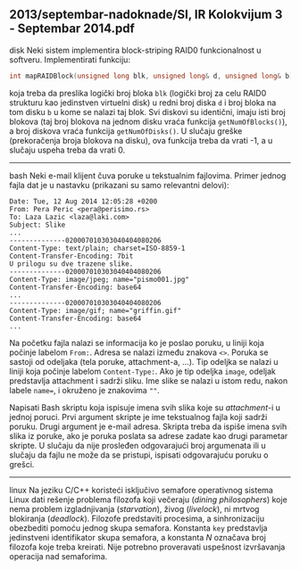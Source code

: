 2013/septembar-nadoknade/SI, IR Kolokvijum 3 - Septembar 2014.pdf
--------------------------------------------------------------------------------
disk
Neki  sistem  implementira block-striping RAID0  funkcionalnost  u  softveru.  Implementirati funkciju: 
```cpp
int mapRAIDBlock(unsigned long blk, unsigned long& d, unsigned long& b); 
```
koja  treba  da  preslika  logički  broj  bloka `blk` (logički  broj  za  celu  RAID0  strukturu  kao jedinstven virtuelni disk) u redni broj diska `d` i broj bloka na tom disku `b` u kome se nalazi taj blok. Svi diskovi su identični, imaju isti broj blokova (taj broj blokova na jednom disku vraća funkcija `getNumOfBlocks()`), a broj diskova vraća funkcija `getNumOfDisks()`. U slučaju greške (prekoračenja  broja  blokova  na  disku), ova  funkcija treba da  vrati -1, a u slučaju uspeha treba da vrati 0. 

--------------------------------------------------------------------------------
bash
Neki e-mail klijent čuva poruke u tekstualnim fajlovima. Primer jednog fajla dat je u nastavku (prikazani su samo relevantni delovi): 
```
Date: Tue, 12 Aug 2014 12:05:28 +0200 
From: Pera Peric <pera@perisimo.rs> 
To: Laza Lazic <laza@laki.com> 
Subject: Slike 
... 
--------------020007010303040404080206 
Content-Type: text/plain; charset=ISO-8859-1 
Content-Transfer-Encoding: 7bit 
U prilogu su dve trazene slike. 
--------------020007010303040404080206 
Content-Type: image/jpeg; name="pismo001.jpg" 
Content-Transfer-Encoding: base64 
... 
--------------020007010303040404080206 
Content-Type: image/gif; name="griffin.gif" 
Content-Transfer-Encoding: base64 
... 
```
Na početku fajla nalazi se informacija ko je poslao poruku, u liniji koja počinje labelom `From:`.  Adresa  se  nalazi  između  znakova `<>`.  Poruka  se  sastoji  od  odeljaka  (tela  poruke, attachment-a, ...). Tip odeljka se nalazi u liniji koja počinje labelom `Content-Type:`. Ako je tip  odeljka `image`, odeljak predstavlja attachment i sadrži sliku. Ime slike se nalazi u istom redu, nakon labele `name=`, i okruženo je znakovima `""`. 

Napisati  Bash  skriptu  koja  ispisuje  imena  svih  slika  koje  su  *attachment*-i  u  jednoj  poruci.  Prvi argument skripte je ime tekstualnog fajla koji sadrži poruku. Drugi argument je e-mail adresa. Skripta treba da ispiše imena svih slika iz poruke, ako je poruka poslata sa adrese zadate kao drugi parametar skripte. U slučaju da nije prosleđen odgovarajući broj argumenata ili u slučaju da fajlu ne može da se pristupi, ispisati odgovarajuću poruku o grešci. 

--------------------------------------------------------------------------------
linux
Na  jeziku  C/C++  koristeći isključivo semafore  operativnog  sistema  Linux dati  rešenje problema  filozofa  koji  večeraju  (*dining philosophers*)  koje  nema  problem  izgladnjivanja (*starvation*), živog (*livelock*), ni mrtvog blokiranja (*deadlock*). Filozofe predstaviti procesima, a  sinhronizaciju  obezbediti  pomoću  jednog skupa  semafora.  Konstanta `key` predstavlja jedinstveni  identifikator  skupa  semafora,  a  konstanta $N$ označava  broj  filozofa  koje  treba kreirati. Nije potrebno proveravati uspešnost izvršavanja operacija nad semaforima. 
